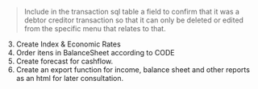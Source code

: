> Include in the transaction sql table a field to confirm that it was a debtor creditor transaction so that it can only be deleted or edited from the specific menu that relates to that.
3. Create Index & Economic Rates
5. Order itens in BalanceSheet according to CODE
6. Create forecast for cashflow.
7. Create an export function for income, balance sheet and other reports as an html for later consultation.